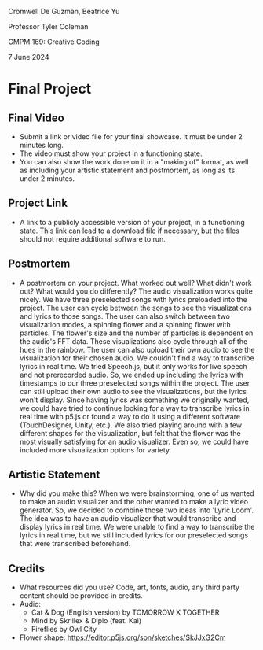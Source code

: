 Cromwell De Guzman, Beatrice Yu

Professor Tyler Coleman

CMPM 169: Creative Coding

7 June 2024

# Final Project

## Final Video
- Submit a link or video file for your final showcase. It must be under 2 minutes long.
- The video must show your project in a functioning state.
- You can also show the work done on it in a "making of" format, as well as including your artistic statement and postmortem, as long as its under 2 minutes.

## Project Link
- A link to a publicly accessible version of your project, in a functioning state. This link can lead to a download file if necessary, but the files should not require additional software to run.

## Postmortem
- A postmortem on your project. What worked out well? What didn't work out? What would you do differently?
The audio visualization works quite nicely. We have three preselected songs with lyrics preloaded into the project. The user can cycle between the songs to see the visualizations and lyrics to those songs. The user can also switch between two visualization modes, a spinning flower and a spinning flower with particles. The flower's size and the number of particles is dependent on the audio's FFT data. These visualizations also cycle through all of the hues in the rainbow. The user can also upload their own audio to see the visualization for their chosen audio. 
We couldn't find a way to transcribe lyrics in real time. We tried Speech.js, but it only works for live speech and not prerecorded audio. So, we ended up including the lyrics with timestamps to our three preselected songs within the project. The user can still upload their own audio to see the visualizations, but the lyrics won't display. 
Since having lyrics was something we originally wanted, we could have tried to continue looking for a way to transcribe lyrics in real time with p5.js or found a way to do it using a different software (TouchDesigner, Unity, etc.). We also tried playing around with a few different shapes for the visualization, but felt that the flower was the most visually satisfying for an audio visualizer. Even so, we could have included more visualization options for variety. 

## Artistic Statement
- Why did you make this?
When we were brainstorming, one of us wanted to make an audio visualizer and the other wanted to make a lyric video generator. So, we decided to combine those two ideas into 'Lyric Loom'. The idea was to have an audio visualizer that would transcribe and display lyrics in real time. We were unable to find a way to transcribe the lyrics in real time, but we still included lyrics for our preselected songs that were transcribed beforehand. 

## Credits
- What resources did you use? Code, art, fonts, audio, any third party content should be provided in credits.
- Audio: 
  - Cat & Dog (English version) by TOMORROW X TOGETHER
  - Mind by Skrillex & Diplo (feat. Kai)
  - Fireflies by Owl City 
- Flower shape: https://editor.p5js.org/son/sketches/SkJJxG2Cm
